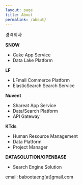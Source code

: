 ```yaml
---
layout: page
title: About
permalink: /about/
---
```



경력회사 

 **SNOW**
  - Cake App Service
  - Data Lake Platform 
  
 **LF**
  - LFmall Commerce Platform
  - ElasticSearch Search Service 
 
 **Nuvent** 
  - Shareat App Service  
  - Data/Search Platform
  - API Gateway

 **KTds**
  - Human Resource Management 
  - Data Platform 
  - Project Manager
 
 **DATASOLUTION/OPENBASE**
  - Search Engine Solution


email: babootaeng[at]gmail.com
